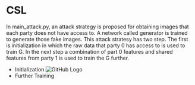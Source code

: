 # CSL
In main_attack.py, an attack strategy is proposed for obtaining images that each party does not have access to. A network called generator is trained to generate those fake images. This attack stratesy has two step. The first is initialization in which the raw data that party 0 has access to is used to train G. In the next step a combination of part 0 features and shared features from party 1 is used to train the G further.
* Initialization
  ![GitHub Logo](/images/logo.png)
* Further Training
